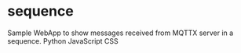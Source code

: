 # sequence
Sample WebApp to show messages received from MQTTX server in a sequence.
Python
JavaScript
CSS
